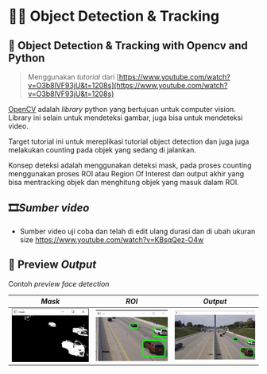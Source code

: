 
#  🕵️‍♂️ Object Detection & Tracking
## 🎥 Object Detection & Tracking with Opencv and Python


> Menggunakan *tutorial* dari
> [https://www.youtube.com/watch?v=O3b8lVF93jU&t=1208s](https://www.youtube.com/watch?v=O3b8lVF93jU&t=1208s)

[OpenCV](https://opencv.org/ ) adalah *library* python yang bertujuan untuk computer vision. Library ini selain untuk  mendeteksi gambar, juga bisa untuk mendeteksi video.

Target tutorial ini untuk mereplikasi tutorial object detection dan juga juga melakukan counting pada objek yang sedang di jalankan.

Konsep deteksi adalah menggunakan deteksi mask, pada proses counting menggunakan proses ROI atau Region Of Interest dan output akhir yang bisa mentracking objek dan menghitung objek yang masuk dalam ROI.

## 🎞️*Sumber video*

- Sumber video uji coba dan telah di edit ulang durasi dan di ubah ukuran size https://www.youtube.com/watch?v=KBsqQez-O4w



## 🤖 Preview *Output*
Contoh *preview* *face detection*

| *Mask* |*ROI*| *Output* |
|--|--|--|
| <img src="https://raw.githubusercontent.com/adamazanos/object_tracking/main/Prev%20Detection/mask.png" width="500"></img>|  <img src="https://raw.githubusercontent.com/adamazanos/object_tracking/main/Prev%20Detection/roi%20area.png" width="500"></img> | <img src="https://raw.githubusercontent.com/adamazanos/object_tracking/main/Prev%20Detection/Tracking%201.png" width="500"></img> |
